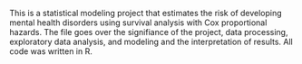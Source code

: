 This is a statistical modeling project that estimates the risk of developing mental health disorders using survival analysis with Cox proportional hazards. The file goes over the signifiance of the project, data processing, exploratory data analysis, and modeling and the interpretation of results. All code was written in R. 
